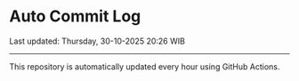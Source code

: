 # Auto Commit Log

Last updated: Thursday, 30-10-2025 20:26 WIB

---

This repository is automatically updated every hour using GitHub Actions.
